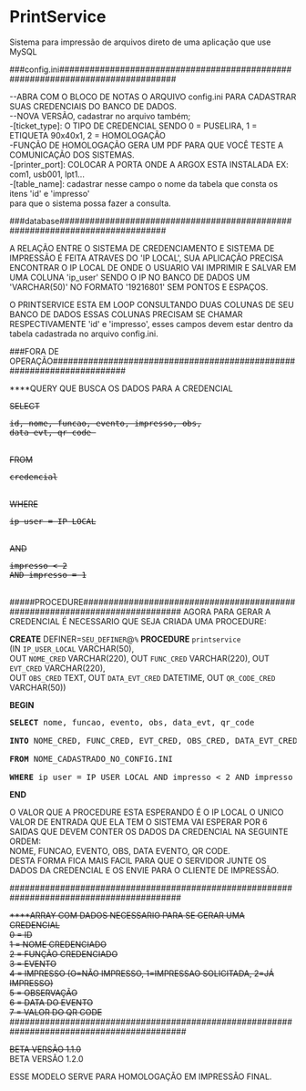 # PrintService

Sistema para impressão de arquivos direto de uma aplicação que use MySQL

###config.ini###############################################################################

--ABRA COM O BLOCO DE NOTAS O ARQUIVO config.ini PARA CADASTRAR SUAS CREDENCIAIS DO BANCO DE DADOS. <BR>
--NOVA VERSÃO, cadastrar no arquivo também;<BR>
-[ticket_type]: O TIPO DE CREDENCIAL SENDO 0 = PUSELIRA, 1 = ETIQUETA 90x40x1, 2 = HOMOLOGAÇÃO<BR>
-FUNÇÃO DE HOMOLOGAÇÃO GERA UM PDF PARA QUE VOCÊ TESTE A COMUNICAÇÃO DOS SISTEMAS.<BR>
-[printer_port]: COLOCAR A PORTA ONDE A ARGOX ESTA INSTALADA EX: com1, usb001, lpt1...<BR>
-[table_name]: cadastrar nesse campo o nome da tabela que consta os itens 'id' e 'impresso' <BR>
para que o sistema possa fazer a consulta.<BR>

 
###database#############################################################################

A RELAÇÃO ENTRE O SISTEMA DE CREDENCIAMENTO E SISTEMA DE IMPRESSÃO É FEITA ATRAVES DO 'IP LOCAL',
SUA APLICAÇÃO PRECISA ENCONTRAR O IP LOCAL DE ONDE O USUARIO VAI IMPRIMIR E SALVAR EM UMA COLUNA 'ip_user'
SENDO O IP NO BANCO DE DADOS UM 'VARCHAR(50)' NO FORMATO '19216801' SEM PONTOS E ESPAÇOS.

O PRINTSERVICE ESTA EM LOOP CONSULTANDO DUAS COLUNAS DE SEU BANCO DE DADOS ESSAS COLUNAS PRECISAM SE CHAMAR RESPECTIVAMENTE
'id' e 'impresso', esses campos devem estar dentro da tabela cadastrada no arquivo config.ini. 

###FORA DE OPERAÇÃO#######################################################################

****QUERY QUE BUSCA OS DADOS PARA A CREDENCIAL

<strike>SELECT <BR>
	<pre>id, nome, funcao, evento, impresso, obs, data_evt, qr_code </pre><BR>
FROM <BR>
	<pre>credencial</pre> <BR>
WHERE <BR>
	<pre>ip_user = IP_LOCAL</pre> <BR>
AND <BR>
	<pre>impresso < 2 AND impresso = 1</pre></strike><BR>
#####PROCEDURE############################################################################
AGORA PARA GERAR A CREDENCIAL É NECESSARIO QUE SEJA CRIADA UMA PROCEDURE: <BR>
	
<b>CREATE</b> DEFINER=`SEU_DEFINER`@`%` <b>PROCEDURE</b> `printservice`<BR>
(IN `IP_USER_LOCAL` VARCHAR(50), <BR>
OUT `NOME_CRED` VARCHAR(220), OUT `FUNC_CRED` VARCHAR(220), OUT `EVT_CRED` VARCHAR(220),<BR>
OUT `OBS_CRED` TEXT, OUT `DATA_EVT_CRED` DATETIME, OUT `QR_CODE_CRED` VARCHAR(50))<BR>
	
<b>BEGIN</b><BR>
<pre><b>SELECT</b> nome, funcao, evento, obs, data_evt, qr_code<BR>    
<b>INTO</b> NOME_CRED, FUNC_CRED, EVT_CRED, OBS_CRED, DATA_EVT_CRED, QR_CODE_CRED<BR>
<b>FROM</b> NOME_CADASTRADO_NO_CONFIG.INI <BR>
<b>WHERE</b> ip_user = IP_USER_LOCAL AND impresso < 2 AND impresso = 1;<BR></pre>
<b>END</b><BR>

O VALOR QUE A PROCEDURE ESTA ESPERANDO É O IP LOCAL O UNICO VALOR DE ENTRADA QUE ELA TEM
O SISTEMA VAI ESPERAR POR 6 SAIDAS QUE DEVEM CONTER OS DADOS DA CREDENCIAL NA SEGUINTE ORDEM:<BR> 
NOME, FUNCAO, EVENTO, OBS, DATA EVENTO, QR CODE. <BR>
DESTA FORMA FICA MAIS FACIL PARA QUE O SERVIDOR JUNTE OS DADOS DA CREDENCIAL E OS ENVIE PARA O CLIENTE DE IMPRESSÃO.
	

##########################################################################################

<strike>****ARRAY COM DADOS NECESSARIO PARA SE GERAR UMA CREDENCIAL<BR>
0 = ID<BR>
1 = NOME CREDENCIADO<BR>
2 = FUNÇÃO CREDENCIADO <BR>
3 = EVENTO <BR>
4 = IMPRESSO (O=NÃO IMPRESSO, 1=IMPRESSAO SOLICITADA, 2=JÁ IMPRESSO)<BR>
5 = OBSERVAÇÃO<BR>
6 = DATA DO EVENTO<BR>
7 = VALOR DO QR CODE<BR></strike>
###########################################################################################

<strike>BETA VERSÃO 1.1.0</strike><BR>
BETA VERSÃO 1.2.0

ESSE MODELO SERVE PARA HOMOLOGAÇÃO EM IMPRESSÃO FINAL. 
